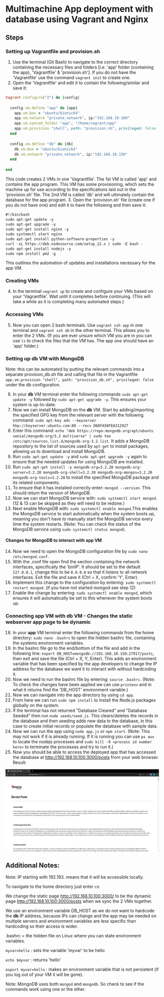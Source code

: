 # Multimachine App deployment with database using Vagrant and Nginx

## Steps

### Setting up Vagrantfile and provision.sh

1. Use the terminal (Git Bash) to navigate to the correct directory containing the necessary files and folders [i.e. 'app' folder (containing the app), 'Vagrantfile' & 'provision.sh']. If you do not have the 'Vagrantfile' use the command `vagrant init` to create one.
2. Open the 'Vagrantfile' and edit it to contain the following/similar and save it:
```ruby
Vagrant.configure("2") do |config|
  
  config.vm.define "app" do |app|
    app.vm.box = "ubuntu/bionic64"
    app.vm.network "private_network", ip:"192.168.10.100"
    app.vm.synced_folder "app", "/home/vagrant/app"
    app.vm.provision "shell", path: "provision.sh", privileged: false
  end

  config.vm.define "db" do |db|
    db.vm.box = "ubuntu/bionic64"
    db.vm.network "private_network", ip:"192.168.10.150"
  end

end
```
This code creates 2 VMs in one 'Vagrantfile'. The 1st VM is called 'app' and contains the app program. This VM has some provisioning, which sets the machine up for use according to the specifications laid out in the 'provision.sh' file. The 2nd VM is called 'db' and will ultimately contain the database for the app program.
3. Open the 'provision.sh' file (create one if you do not have one) and edit it to have the following and then save it:
```shell
#!/bin/bash
sudo apt-get update -y
sudo apt-get upgrade -y
sudo apt-get install nginx -y
sudo systemctl start nginx
sudo apt-get install python-software-properties -y
curl -sL https://deb.nodesource.com/setup_12.x | sudo -E bash -
sudo apt-get install nodejs -y
sudo npm install pm2 -g
```
This outlines the automation of updates and installations necessary for the app VM.

### Creating VMs

4. In the terminal `vagrant up` to create and configure your VMs based on your 'Vagrantfile'. Wait until it completes before continuing. (This will take a while as it is completing many automated steps.)

### Accessing VMs

5. Now you can open 2 bash terminals. Use `vagrant ssh app` in one terminal and `vagrant ssh db` in the other terminal. This allows you to enter the 2 VMs. (If you are ever unsure which VM you are in you can use `ls` to check the files that the VM has. The app one should have an 'app' folder.)

### Setting up db VM with MongoDB

Note: this can be automated by putting the relevant commands into a separate provision_db.sh file and calling that file in the Vagrantfile `app.vm.provision "shell", path: "provision_db.sh", privileged: false` under the db configuration.

6. In your **db** VM terminal enter the following commands `sudo apt-get update -y` followed by `sudo apt-get upgrade -y`. This ensures your system is up-to-date.
7. Now we can install MongoDB on the **db** VM. Start by adding/importing the specified GPG key from the relevant server with the following command: `sudo apt-key adv --keyserver hkp://keyserver.ubuntu.com:80 --recv D68FA50FEA312927`
8. Enter this command: `echo "deb https://repo.mongodb.org/apt/ubuntu xenial/mongodb-org/3.2 multiverse" | sudo tee /etc/apt/sources.list.d/mongodb-org-3.2.list`. It adds a MongoDB repository to the list of sources used by `apt-get` to install packages, allowing us to download and install MongoDB.
9. Run `sudo apt-get update -y` and `sudo apt-get upgrade -y` again to ensure that the needed updates for using MongoDB are installed.
10. Run `sudo apt-get install -y mongodb-org=3.2.20 mongodb-org-server=3.2.20 mongodb-org-shell=3.2.20 mongodb-org-mongos=3.2.20 mongodb-org-tools=3.2.20` to install the specified MongoDB package and its related components.
11. To ensure that it has installed correctly enter: `mongod --version`. This should return the version of MongoDB.
12. Now we can start MongoDB service with: `sudo systemctl start mongod`. (12 & 13 can be skipped as they will need to be redone.)
13. Next enable MongoDB with: `sudo systemctl enable mongod`.This enables the MongoDB service to start automatically when the system boots up, meaning you don't have to manually start the MongoDB service every time the system restarts. (Note: You can check the status of the MongoDB service using `sudo systemctl status mongod`).

#### Changes for MongoDB to interact with app VM

14. Now we need to open the MongoDB configuration file by `sudo nano /etc/mongod.conf`.
15. With the .conf file open find the section containing the network interfaces, specifically the 'binIP'. It should be set to the default `127.0.0.1`, change this to be `0.0.0.0` so that it listens to all network interfaces. Exit the file and save it (Ctrl + X, confirm 'Y', Enter).
16. Implement this change to the configuration by entering: `sudo systemctl restart mongod`. (if you have not started mongod see step 12)
17. Enable the change by entering: `sudo systemctl enable mongod`, which ensures it will automatically be set to this whenever the system boots up.

### Connecting app VM with db VM - Changes the static webserver app page to be dynamic

18. In your **app** VM terminal enter the following commands from the home directory: `sudo nano .bashrc` to open the hidden bashrc file, containing the systems environment variables.
19. In the bashrc file go to the end/bottom of the file and add in the following line: `export DB_HOST=mongodb://192.168.10.150:27017/posts`, then exit and save the file (Ctrl + X, Y, Enter). This adds an environment variable that has been specified by the app developers to change the IP address for the database we want it to interact with without hardcoding it.
20. Now we need to run the bashrc file by entering: `source .bashrc`. (Note: To check the changes have been applied we can use `printenv` and in what it returns find the 'DB_HOST' environment variable.)
21. Now we can navigate into the app directory by using `cd app`.
22. From here we can run `sudo npm install` to install the Node.js packages globally on the system.
23. If the terminal has not returned "Database Cleared" and "Database Seeded" then run `node seeds/seed.js`. This clears/deletes the records in the database and then seeding adds new data to the database, in this case to create initial records or populate the database with sample data.
24. Now we can run the app using `node app.js` or `npm start`. (Note: This may not work if it is already running. If it is running you can use `ps aux` to locate the nodejs processes and `sudo kill -9 <process id number here>` to terminate the processes and try to run it.)
25. Now you should be able to access the deployed app that has accessed the database at http://192.168.10.100:3000/posts from your web browser. Result:

![dynamic webpage](final_resulting_webpage.png)


## Additional Notes:

Note: IP starting with 192.193. means that it will be accessible locally.

To navigate to the home directory just enter `cd`.

We change the static page http://192.168.10.100:3000/ to be the dynamic page http://192.168.10.100:3000/posts when we sync the 2 VMs together.

We use an environment variable DB_HOST as we do not want to hardcode the **db** IP address, because IPs can change and the app may be needed on multiple servers and environment variables are less specific than hardcoding so their access is wider.

.bashrc = the hidden file on Linux where you can state environment variables.

`myvar=hello` : sets the variable 'myvar' to be hello

`echo $myvar` : returns 'hello'

`export myvar=hello` : makes an environment variable that is not persistent (if you log out of your VM it will be gone).

Note: MongoDB uses both `mongod` and `mongodb`. So check to see if the commands work using one or the other.